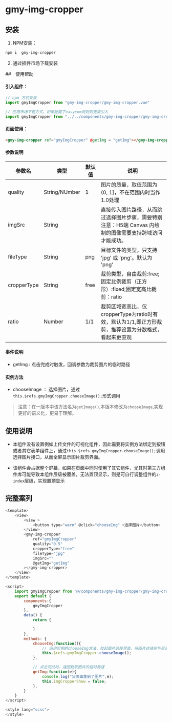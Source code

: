 # gmy-img-cropper
## 安装
1. NPM安装： 
``` js
npm i  gmy-img-cropper
```
2. 通过插件市场下载安装
   
##　使用帮助

#### 引入组件：
``` js
// npm 方式安装
import gmyImgCropper from "gmy-img-cropper/gmy-img-cropper.vue"

// 应用市场下载方式，如果配置了easycom规则则无需引入
import gmyImgCropper from "../../components/gmy-img-cropper/gmy-img-cropper.vue"
```
#### 页面使用：
``` html
<gmy-img-cropper ref="gmyImgCropper" @getImg = "getImg"></gmy-img-cropper>
```
#### 参数说明
|参数名|类型|默认值|说明|
|--|--|--|--|
|quality|String/NUmber|1|图片的质量，取值范围为 (0, 1]，不在范围内时当作1.0处理|
|imgSrc|String||直接传入图片路径，从而跳过选择图片步骤，需要特别注意：H5端 Canvas 内绘制的图像需要支持跨域访问才能成功。|
|fileType|String|png|目标文件的类型，只支持 'jpg' 或 'png'。默认为 'png'|
|cropperType|String|free|裁剪类型，自由裁剪:free;固定比例裁剪（正方形）:fixed;固定宽高比裁剪：ratio|
|ratio|Number|1/1| 裁剪区域宽高比，仅cropperType为ratio时有效，默认为1/1,即正方形裁剪，推荐设置为分数格式，看起来更直观|

#### 事件说明
- getImg : 点击完成时触发，回调参数为裁剪图片的临时路径
#### 实例方法
- chooseImage ： 选择图片，通过`this.$refs.gmyImgCropper.chooseImage();`形式调用
> 注意：在一版本中该方法名为`getImage()`,本版本修改为`chooseImage`,实现更好的语义化，更易于理解。

## 使用说明
* 本组件没有设置例如上传文件的可视化组件，因此需要将实例方法绑定到按钮或者其它表单组件上，通过`this.$refs.gmyImgCropper.chooseImage();`调用选择图片接口，从而全屏显示图片裁剪界面。
  
* 该组件会占据整个屏幕，如果在页面中同时使用了其它组件，尤其时第三方组件库可能导致本组件层级被覆盖，无法置顶显示，则是可自行调整组件的`z-index`层级，实现置顶显示

## 完整案列
```js
<template>
	<view>
		<view >
			<button type="warn" @click="chooseImg" >选择图片</button>
		</view>
		<gmy-img-cropper
			ref="gmyImgCropper"
			quality="0.5"
			cropperType="free"
			fileType="jpg"
			imgSrc=""
			@getImg="getImg"
		></gmy-img-cropper>
  	</view>
</template>

<script>
	import gmyImgCropper from '@/components/gmy-img-cropper/gmy-img-cropper.vue'
	export default {
		components:{
			gmyImgCropper
		},
		data() {
			return {

			}
		},
		methods: {
			chooseImg:function(){
				// 调用实例的chooseImg方法，拉起图片选择界面，待图片选择完毕后直接进入图片截取界面
				this.$refs.gmyImgCropper.chooseImage();
			},

			// 点击完成时，返回截取图片的临时路径
			getImg:function(e){
				console.log("父页面拿到了图片",e);
				this.imgCropperShow = false;
			},
		}
	}
</script>

<style lang="scss">
</style>
```
